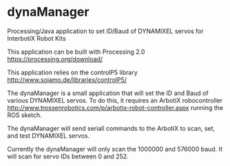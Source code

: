 dynaManager
===========

Processing/Java application to set ID/Baud of DYNAMIXEL servos for InterbotiX Robot Kits

This application can be built with Processing 2.0
https://processing.org/download/

This application relies on the controlP5 library
http://www.sojamo.de/libraries/controlP5/

The dynaManager is a small application that will set the ID and Baud of various DYNAMIXEL servos. To do this, it requires an ArbotiX robocontroller
http://www.trossenrobotics.com/p/arbotix-robot-controller.aspx
running the ROS sketch. 

The dynaManager will send seriall commands to the ArbotiX to scan, set, and test DYNAMIXEL servos. 

Currently the dynaManager will only scan the 1000000 and 576000 baud. It will scan for servo IDs between 0 and 252.
